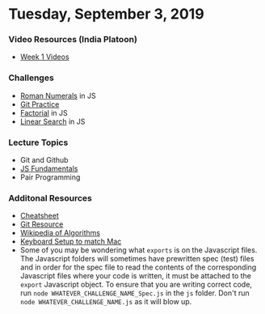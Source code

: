 Tuesday, September 3, 2019
=====================
### Video Resources (India Platoon)
- [Week 1 Videos](https://www.youtube.com/playlist?list=PLu0CiQ7bzwEQbhg6rzm8h41r4c08KNij0)

### Challenges
* [Roman Numerals](https://github.com/indiaplatoon/roman-numerals) in JS
* [Git Practice](http://learngitbranching.js.org/)
* [Factorial](https://github.com/indiaplatoon/factorial) in JS
* [Linear Search](https://github.com/indiaplatoon/linear-search) in JS

### Lecture Topics
* Git and Github
* [JS Fundamentals](https://github.com/indiaplatoon/curriculum/blob/master/week-01/lecture-materials/JSFundamentalsDay1.pdf)
* Pair Programming

### Additonal Resources
* [Cheatsheet](https://education.github.com/git-cheat-sheet-education.pdf)
* [Git Resource](https://github.com/indiaplatoon/git-resource)
* [Wikipedia of Algorithms](http://algorithm.wiki/en/app/)
* [Keyboard Setup to match Mac](https://github.com/indiaplatoon/curriculum/blob/master/week-01/lecture-materials/keyboard-setup.png)
* Some of you may be wondering what `exports` is on the Javascript files. The Javascript folders will sometimes have prewritten spec (test) files and in order for the spec file to read the contents of the corresponding Javascript files where your code is written, it must be attached to the `export` Javascript object. To ensure that you are writing correct code, run `node WHATEVER_CHALLENGE_NAME_Spec.js` in the `js` folder. Don't run `node WHATEVER_CHALLENGE_NAME.js` as it will blow up.
